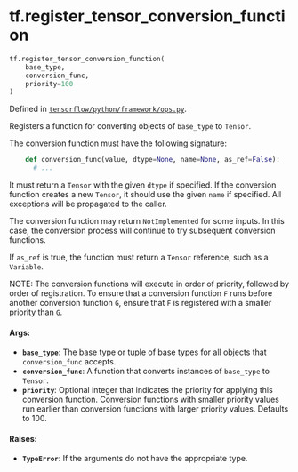 <div itemscope itemtype="http://developers.google.com/ReferenceObject">
<meta itemprop="name" content="tf.register_tensor_conversion_function" />
<meta itemprop="path" content="Stable" />
</div>

# tf.register_tensor_conversion_function

``` python
tf.register_tensor_conversion_function(
    base_type,
    conversion_func,
    priority=100
)
```



Defined in [`tensorflow/python/framework/ops.py`](/code/stable/tensorflow/python/framework/ops.py).

Registers a function for converting objects of `base_type` to `Tensor`.

The conversion function must have the following signature:

```python
    def conversion_func(value, dtype=None, name=None, as_ref=False):
      # ...
```

It must return a `Tensor` with the given `dtype` if specified. If the
conversion function creates a new `Tensor`, it should use the given
`name` if specified. All exceptions will be propagated to the caller.

The conversion function may return `NotImplemented` for some
inputs. In this case, the conversion process will continue to try
subsequent conversion functions.

If `as_ref` is true, the function must return a `Tensor` reference,
such as a `Variable`.

NOTE: The conversion functions will execute in order of priority,
followed by order of registration. To ensure that a conversion function
`F` runs before another conversion function `G`, ensure that `F` is
registered with a smaller priority than `G`.

#### Args:

* <b>`base_type`</b>: The base type or tuple of base types for all objects that
    `conversion_func` accepts.
* <b>`conversion_func`</b>: A function that converts instances of `base_type` to
    `Tensor`.
* <b>`priority`</b>: Optional integer that indicates the priority for applying this
    conversion function. Conversion functions with smaller priority values
    run earlier than conversion functions with larger priority values.
    Defaults to 100.


#### Raises:

* <b>`TypeError`</b>: If the arguments do not have the appropriate type.